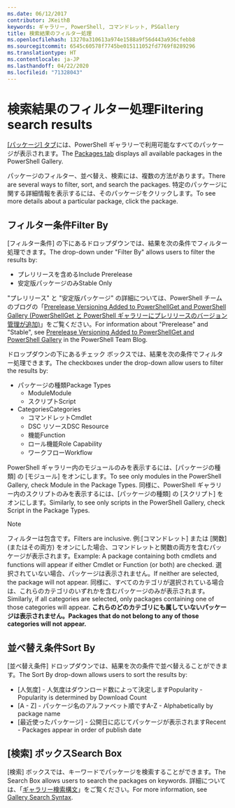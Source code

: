```yaml
---
ms.date: 06/12/2017
contributor: JKeithB
keywords: ギャラリー, PowerShell, コマンドレット, PSGallery
title: 検索結果のフィルター処理
ms.openlocfilehash: 13270a310613a974e1588a9f56d443a936cfebb8
ms.sourcegitcommit: 6545c60578f7745be015111052fd7769f8289296
ms.translationtype: HT
ms.contentlocale: ja-JP
ms.lasthandoff: 04/22/2020
ms.locfileid: "71328043"
---
```

# <a name="filtering-search-results"></a><span data-ttu-id="1d78d-103">検索結果のフィルター処理</span><span class="sxs-lookup"><span data-stu-id="1d78d-103">Filtering search results</span></span>

<span data-ttu-id="1d78d-104">[[パッケージ] タブ](https://www.powershellgallery.com/packages)には、PowerShell ギャラリーで利用可能なすべてのパッケージが表示されます。</span><span class="sxs-lookup"><span data-stu-id="1d78d-104">The [Packages tab](https://www.powershellgallery.com/packages) displays all available packages in the PowerShell Gallery.</span></span>

<span data-ttu-id="1d78d-105">パッケージのフィルター、並べ替え、検索には、複数の方法があります。</span><span class="sxs-lookup"><span data-stu-id="1d78d-105">There are several ways to filter, sort, and search the packages.</span></span>
<span data-ttu-id="1d78d-106">特定のパッケージに関する詳細情報を表示するには、そのパッケージをクリックします。</span><span class="sxs-lookup"><span data-stu-id="1d78d-106">To see more details about a particular package, click the package.</span></span>

## <a name="filter-by"></a><span data-ttu-id="1d78d-107">フィルター条件</span><span class="sxs-lookup"><span data-stu-id="1d78d-107">Filter By</span></span>

<span data-ttu-id="1d78d-108">[フィルター条件] の下にあるドロップダウンでは、結果を次の条件でフィルター処理できます。</span><span class="sxs-lookup"><span data-stu-id="1d78d-108">The drop-down under "Filter By" allows users to filter the results by:</span></span>
- <span data-ttu-id="1d78d-109">プレリリースを含める</span><span class="sxs-lookup"><span data-stu-id="1d78d-109">Include Prerelease</span></span>
- <span data-ttu-id="1d78d-110">安定版パッケージのみ</span><span class="sxs-lookup"><span data-stu-id="1d78d-110">Stable Only</span></span>

<span data-ttu-id="1d78d-111">"プレリリース" と "安定版パッケージ" の詳細については、PowerShell チームのブログの「[Prerelease Versioning Added to PowerShellGet and PowerShell Gallery (PowerShellGet と PowerShell ギャラリーにプレリリースのバージョン管理が追加)](https://blogs.msdn.microsoft.com/powershell/2017/12/05/prerelease-versioning-added-to-powershellget-and-powershell-gallery/)」をご覧ください。</span><span class="sxs-lookup"><span data-stu-id="1d78d-111">For information about "Prerelease" and "Stable", see [Prerelease Versioning Added to PowerShellGet and PowerShell Gallery](https://blogs.msdn.microsoft.com/powershell/2017/12/05/prerelease-versioning-added-to-powershellget-and-powershell-gallery/) in the PowerShell Team Blog.</span></span>

<span data-ttu-id="1d78d-112">ドロップダウンの下にあるチェック ボックスでは、結果を次の条件でフィルター処理できます。</span><span class="sxs-lookup"><span data-stu-id="1d78d-112">The checkboxes under the drop-down allow users to filter the results by:</span></span>
- <span data-ttu-id="1d78d-113">パッケージの種類</span><span class="sxs-lookup"><span data-stu-id="1d78d-113">Package Types</span></span>
  - <span data-ttu-id="1d78d-114">Module</span><span class="sxs-lookup"><span data-stu-id="1d78d-114">Module</span></span>
  - <span data-ttu-id="1d78d-115">スクリプト</span><span class="sxs-lookup"><span data-stu-id="1d78d-115">Script</span></span>
- <span data-ttu-id="1d78d-116">Categories</span><span class="sxs-lookup"><span data-stu-id="1d78d-116">Categories</span></span>
  - <span data-ttu-id="1d78d-117">コマンドレット</span><span class="sxs-lookup"><span data-stu-id="1d78d-117">Cmdlet</span></span>
  - <span data-ttu-id="1d78d-118">DSC リソース</span><span class="sxs-lookup"><span data-stu-id="1d78d-118">DSC Resource</span></span>
  - <span data-ttu-id="1d78d-119">機能</span><span class="sxs-lookup"><span data-stu-id="1d78d-119">Function</span></span>
  - <span data-ttu-id="1d78d-120">ロール機能</span><span class="sxs-lookup"><span data-stu-id="1d78d-120">Role Capability</span></span>
  - <span data-ttu-id="1d78d-121">ワークフロー</span><span class="sxs-lookup"><span data-stu-id="1d78d-121">Workflow</span></span>

<span data-ttu-id="1d78d-122">PowerShell ギャラリー内のモジュールのみを表示するには、[パッケージの種類] の [モジュール] をオンにします。</span><span class="sxs-lookup"><span data-stu-id="1d78d-122">To see only modules in the PowerShell Gallery, check Module in the Package Types.</span></span>
<span data-ttu-id="1d78d-123">同様に、PowerShell ギャラリー内のスクリプトのみを表示するには、[パッケージの種類] の [スクリプト] をオンにします。</span><span class="sxs-lookup"><span data-stu-id="1d78d-123">Similarly, to see only scripts in the PowerShell Gallery, check Script in the Package Types.</span></span>

> [!NOTE]
> <span data-ttu-id="1d78d-124">フィルターは包含です。</span><span class="sxs-lookup"><span data-stu-id="1d78d-124">Filters are inclusive.</span></span>
> <span data-ttu-id="1d78d-125">例:[コマンドレット] または [関数] (またはその両方) をオンにした場合、コマンドレットと関数の両方を含むパッケージが表示されます。</span><span class="sxs-lookup"><span data-stu-id="1d78d-125">Example: A package containing both cmdlets and functions will appear if either Cmdlet or Function (or both) are checked.</span></span>
> <span data-ttu-id="1d78d-126">選択されていない場合、パッケージは表示されません。</span><span class="sxs-lookup"><span data-stu-id="1d78d-126">If neither are selected, the package will not appear.</span></span>
> <span data-ttu-id="1d78d-127">同様に、すべてのカテゴリが選択されている場合は、これらのカテゴリのいずれかを含むパッケージのみが表示されます。</span><span class="sxs-lookup"><span data-stu-id="1d78d-127">Similarly, if all categories are selected, only packages containing one of those categories will appear.</span></span>
> <span data-ttu-id="1d78d-128">**これらのどのカテゴリにも属していないパッケージは表示されません。**</span><span class="sxs-lookup"><span data-stu-id="1d78d-128">**Packages that do not belong to any of those categories will not appear.**</span></span>

## <a name="sort-by"></a><span data-ttu-id="1d78d-129">並べ替え条件</span><span class="sxs-lookup"><span data-stu-id="1d78d-129">Sort By</span></span>

<span data-ttu-id="1d78d-130">[並べ替え条件] ドロップダウンでは、結果を次の条件で並べ替えることができます。</span><span class="sxs-lookup"><span data-stu-id="1d78d-130">The Sort By drop-down allows users to sort the results by:</span></span>
- <span data-ttu-id="1d78d-131">[人気度] - 人気度はダウンロード数によって決定します</span><span class="sxs-lookup"><span data-stu-id="1d78d-131">Popularity - Popularity is determined by Download Count</span></span>
- <span data-ttu-id="1d78d-132">[A - Z] - パッケージ名のアルファベット順です</span><span class="sxs-lookup"><span data-stu-id="1d78d-132">A-Z - Alphabetically by package name</span></span>
- <span data-ttu-id="1d78d-133">[最近使ったパッケージ] - 公開日に応じてパッケージが表示されます</span><span class="sxs-lookup"><span data-stu-id="1d78d-133">Recent - Packages appear in order of publish date</span></span>

## <a name="search-box"></a><span data-ttu-id="1d78d-134">[検索] ボックス</span><span class="sxs-lookup"><span data-stu-id="1d78d-134">Search Box</span></span>

<span data-ttu-id="1d78d-135">[検索] ボックスでは、キーワードでパッケージを検索することができます。</span><span class="sxs-lookup"><span data-stu-id="1d78d-135">The Search Box allows users to search the packages on keywords.</span></span>
<span data-ttu-id="1d78d-136">詳細については、「[ギャラリー検索構文](search-syntax.md)」をご覧ください。</span><span class="sxs-lookup"><span data-stu-id="1d78d-136">For more information, see [Gallery Search Syntax](search-syntax.md).</span></span>
